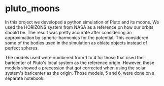 # pluto_moons
In this project we developed a python simulation of Pluto and its moons. We used the HORIZONS system from NASA as a reference on how our orbits should be. The result was pretty accurate after considering an approximation by spheric-harmonics for the potential. This considered some of the bodies used in the simulation as oblate objects instead of perfect spheres.

The models used were numbered from 1 to 4 for those that used the baricenter of Pluto's local system as the reference origin. However, these models showed a precession that got corrected when using the solar system's baricenter as the origin. Those models, 5 and 6, were done on a separate notebook.
